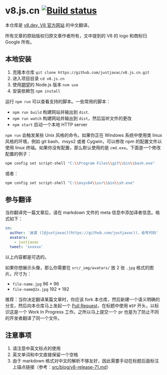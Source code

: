 # v8.js.cn [![Build status](https://github.com/justjavac/v8.js.cn/actions/workflows/build.yml)](https://github.com/justjavac/v8.js.cn/actions/workflows/build.yml/badge.svg)

本仓库是 [v8.dev, V8 官方网站](https://v8.dev) 的中文翻译。

所有文章的原始版权归原文章作者所有，文中提到的 V8 的 logo 和商标归 Google 所有。

## 本地安装

1. 克隆本仓库 `git clone https://github.com/justjavac/v8.js.cn.git`
1. 进入项目目录 `cd v8.js.cn`
1. 使用[期望](https://github.com/justjavac/v8.js.cn/blob/master/.nvmrc)的 Node.js 版本 `nvm use`
1. 安装依赖包 `npm install`

运行 `npm run` 可以查看支持的脚本。一些常用的脚本：

- `npm run build` 构建网站并输出到 `dist`.
- `npm run watch` 构建网站并输出到 `dist`，然后监听文件的更改
- `npm start` 启动一个本地 HTTP server

`npm run` 会触发某些 Unix 风格的命令。如果你正在 Windows 系统中使用类 linux 风格的环境，例如 git bash、msys2 或者 Cygwin，可以修改 npm 的配置文件以使用 linux 终端。如果你没有配置，那么默认使用的是 `cmd.exe`。下面是一个修改配置的例子：

```sh
npm config set script-shell "C:\\Program Files\\git\\bin\\bash.exe"
```

或者：

```sh
npm config set script-shell "C:\\msys64\\usr\\bin\\sh.exe"
```

## 参与翻译

当你翻译完一篇文章后，请在 markdown 文件的 meta 信息中添加译者信息。格式如下：

```yml
cn:
  author: '迷渡 ([@justjavac](https://github.com/justjavac))，会写代码'
  avatars:
    - justjavac
  tweet: 'xxxxxx'
```

以上内容都是可选的。

如果你想展示头像，那么你需要在 `src/_img/avatars/` 放 2 张 `.jpg` 格式的图片。尺寸为：

- `file-name.jpg` 96 * 96
- `file-name@2x.jpg` 192 * 192

推荐：当你决定翻译某篇文章时，你应该 fork 本仓库，然后新建一个语义明确的分支，然后向本仓库马上发起一个 [Pull Request](https://github.com/justjavac/v8.js.cn/pulls)，在标题中使用 `WIP` 开头，以标识这是一个 Work In Progress 工作。之所以马上提交一个 pr 也是为了防止不同的开发者翻译了同一个文件。

## 注意事项

1. 请注意中英文标点的使用
2. 英文单词和中文直接保留一个空格
3. 由于 markdown 格式对中文的解析不够友好，因此需要手动在标题后面标注上锚点链接（参考：[src/blog/v8-release-71.md](src/blog/v8-release-71.md)）
